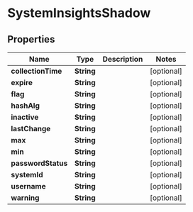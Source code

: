 
# SystemInsightsShadow

## Properties
Name | Type | Description | Notes
------------ | ------------- | ------------- | -------------
**collectionTime** | **String** |  |  [optional]
**expire** | **String** |  |  [optional]
**flag** | **String** |  |  [optional]
**hashAlg** | **String** |  |  [optional]
**inactive** | **String** |  |  [optional]
**lastChange** | **String** |  |  [optional]
**max** | **String** |  |  [optional]
**min** | **String** |  |  [optional]
**passwordStatus** | **String** |  |  [optional]
**systemId** | **String** |  |  [optional]
**username** | **String** |  |  [optional]
**warning** | **String** |  |  [optional]



